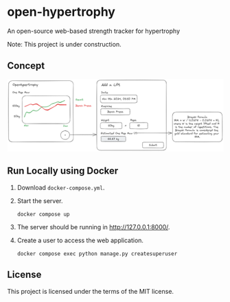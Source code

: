 # open-hypertrophy

An open-source web-based strength tracker for hypertrophy

Note: This project is under construction.

## Concept

![Concept](excalidraws/concept.excalidraw.png)

## Run Locally using Docker

1. Download `docker-compose.yml`.
1. Start the server.
   ```
   docker compose up
   ```
1. The server should be running in http://127.0.0.1:8000/.

1. Create a user to access the web application.
   ```
   docker compose exec python manage.py createsuperuser
   ```

## License

This project is licensed under the terms of the MIT license.
